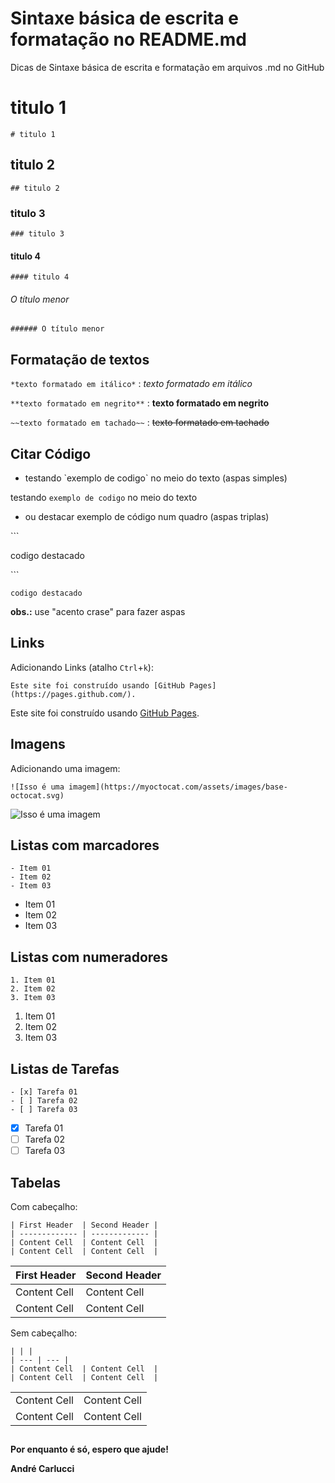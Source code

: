 # Sintaxe básica de escrita e formatação no README.md
Dicas de Sintaxe básica de escrita e formatação em arquivos .md no GitHub

<!-- comentários ocultos -->


# titulo 1 
`# titulo 1`

## titulo 2
`## titulo 2`

### titulo 3
`### titulo 3`

#### titulo 4
`#### titulo 4`

###### O título menor
`###### O título menor`

## Formatação de textos

`*texto formatado em itálico*`  :  *texto formatado em itálico*

`**texto formatado em negrito**`  :  **texto formatado em negrito**

`~~texto formatado em tachado~~`  :  ~~texto formatado em tachado~~

## Citar Código

- testando \`exemplo de codigo\` no meio do texto (aspas simples)

testando `exemplo de codigo` no meio do texto

- ou destacar exemplo de código num quadro (aspas triplas)

\```

codigo destacado

\```

```
codigo destacado
```
**obs.:** use "acento crase" para fazer aspas

## Links

Adicionando Links (atalho `Ctrl`+`k`): 

`Este site foi construído usando [GitHub Pages](https://pages.github.com/).`

Este site foi construído usando [GitHub Pages](https://pages.github.com/).

## Imagens

Adicionando uma imagem:

`![Isso é uma imagem](https://myoctocat.com/assets/images/base-octocat.svg)`

![Isso é uma imagem](https://myoctocat.com/assets/images/base-octocat.svg)

## Listas com marcadores

```
- Item 01
- Item 02
- Item 03
```

- Item 01
- Item 02
- Item 03

## Listas com numeradores

```
1. Item 01
2. Item 02
3. Item 03
```

1. Item 01
2. Item 02
3. Item 03

## Listas de Tarefas

```
- [x] Tarefa 01
- [ ] Tarefa 02
- [ ] Tarefa 03
```

- [x] Tarefa 01
- [ ] Tarefa 02
- [ ] Tarefa 03

## Tabelas

Com cabeçalho:

```
| First Header  | Second Header |
| ------------- | ------------- |
| Content Cell  | Content Cell  |
| Content Cell  | Content Cell  |
```

| First Header  | Second Header |
| ------------- | ------------- |
| Content Cell  | Content Cell  |
| Content Cell  | Content Cell  |

Sem cabeçalho:

```
| | |
| --- | --- |
| Content Cell  | Content Cell  |
| Content Cell  | Content Cell  |
```

| | |
| --- | --- |
| Content Cell  | Content Cell  |
| Content Cell  | Content Cell  |

## 
**Por enquanto é só, espero que ajude!**

**André Carlucci**
